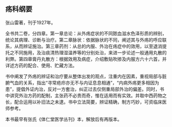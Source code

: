 ## 疡科纲要

张山雷著，刊于1927年。

全书共二卷，分四章。第一章总论：从外疡症状的不同脓血滋水色泽形质的辨别，统论其病理、诊断与治疗。第二章脉状：依据脉状的不同，阐述其与外疡的呼应联系，从而辨证施治。第三章药剂：从总的内服、外治在疡症中的效用，以至退消提托之不同施用，及治痰清热理湿温养等的分别处治，来进一步论述一般通用丸散的利弊。第四章膏丹丸散方：根据效用及病症，介绍敷贴吹掺及内服方六十六首，并详述方药的配合、使用、贮藏方法。

书中阐发了外疡的辨证和治疗要从整体出发的观点，注重内在因素，重视局部与脏腑气血的关系，指出“寻常疮疖亦无不与内证息息相通”，“内病外疡更多相因为患”，提倡外证内治，反对一方套治，纠正过去仅侧重局部外治的偏差。同时，书中讲究外治方药的配制，主张药不必贵而奇，惟在适用而有实效。并取中西药物之长，配合运用以补旧法之未逮。书中立法简要，辨证精确，制方巧妙，可资临床医师参考。

本书最早有张氏《体仁堂医学丛刊》本，解放后有再版本。
